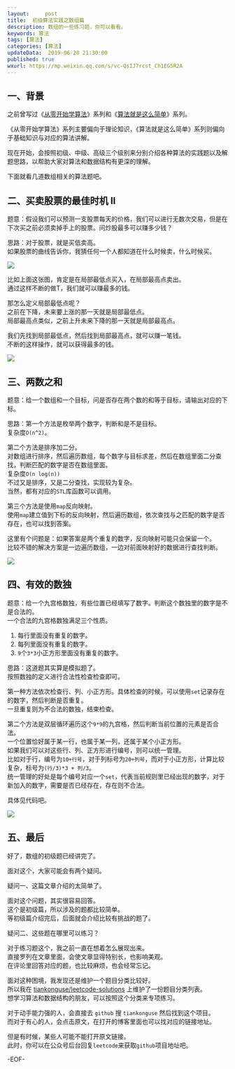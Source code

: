 ```yaml
---   
layout:     post  
title:  初级算法实践之数组篇  
description: 数组的一些练习题，你可以看看。  
keywords: 算法  
tags: [算法]    
categories: [算法]  
updateData:  2019-06-20 21:30:00  
published: true  
wxurl: https://mp.weixin.qq.com/s/vc-QsIJ7rcst_Ch1EG5R2A  
---  
```



## 一、背景  


之前曾写过《[从零开始学算法](https://mp.weixin.qq.com/s/i22rD_BuQK7ex1VrNvZHVg)》系列和《[算法就是这么简单](https://mp.weixin.qq.com/s/LiWtQsLKQRUrouQTmq_egA)》系列。  


《从零开始学算法》系列主要偏向于理论知识，《算法就是这么简单》系列则偏向于基础知识与对应的算法讲解。  


现在开始，会按照初级、中级、高级三个级别来分别介绍各种算法的实践题以及解题思路，以帮助大家对算法和数据结构有更深的理解。  


下面就看几道数组相关的算法题吧。  


## 二、买卖股票的最佳时机 II  


题意：假设我们可以预测一支股票每天的价格，我们可以进行无数次交易，但是在下次买之前必须卖掉手上的股票。问炒股最多可以赚多少钱？  


思路：对于股票，就是买低卖高。  
如果股票的曲线告诉你，我猜任何一个人都知道在什么时候卖，什么时候买。  



![](https://res2019.tiankonguse.com/images/2019/06/001.png)


比如上面这张图，肯定是在局部最低点买入，在局部最高点卖出。  
通过这样不断的做T，我们就可以赚最多的钱。  


那怎么定义局部最低点呢？  
之前在下降，未来要上涨的那一天就是局部最低点。  
局部最高点类似，之前上升未来下降的那一天就是局部最高点。  



我们先找到局部最低点，然后找到局部最高点，就可以赚一笔钱。  
不断的这样操作，就可以获得最多的钱。  


![](https://res2019.tiankonguse.com/images/2019/06/002.png)


## 三、两数之和  


题意：给一个数组和一个目标，问是否存在两个数的和等于目标，请输出对应的下标。  


思路：第一个方法是枚举两个数字，判断和是不是目标。  
复杂度`O(n^2)`。  


第二个方法是排序加二分。  
对数组进行排序，然后遍历数组，每个数字与目标求差，然后在数组里面二分查找，判断匹配的数字是否在数组里面。  
复杂度`O(n log(n))`  
不过又是排序，又是二分查找，实现较为复杂。  
当然，都有对应的`STL`库函数可以调用。  


第三个方法是使用`map`反向映射。  
使用`map`建立值到下标的反向映射，然后遍历数组，依次查找与之匹配的数字是否存在，也可以找到答案。  


这里有个问题是：如果答案是两个重复的数字，反向映射可能只会保留一个。  
比较不错的解决方案是一边遍历数组，一边对前面映射好的数据进行查找判断。  



![](https://res2019.tiankonguse.com/images/2019/06/003.png)


## 四、有效的数独  


题意：给一个九宫格数独，有些位置已经填写了数字。判断这个数独里的数字是不是合法的。  
一个合法的九宫格数独满足三个性质。  


1. 每行里面没有重复的数字。  
2. 每列里面没有重复的数字。  
3. `9`个`3*3`小正方形里面没有重复的数字。  


思路：这道题其实算是模拟题了。  
按照数独的定义进行合法性检查检查即可。  


第一种方法依次检查行、列、小正方形。具体检查的时候，可以使用`set`记录存在的数字，然后判断是否重复。  
一旦重复则为不合法的数独，结束检查。  


第二个方法是双层循环遍历这个`9*9`的九宫格，然后判断当前位置的元素是否合法。  
一个位置恰好属于某一行，也属于某一列，还属于某个小正方形。  
如果我们可以对这些行、列、正方形进行编号，则可以统一管理。  
比如对于行，编号为`10+行号`，对于列标号为`20+列号`，而对于小正方形，计算比较复杂，标号为`(行/3)*3 + 列/3`。  
统一管理的好处是每个编号对应一个`set`，代表当前规则里已经出现的数字，对于新加入的数字，需要是否已经存在，存在则不合法。  


具体见代码吧。  


![](https://res2019.tiankonguse.com/images/2019/06/004.png)


## 五、最后  


好了，数组的初级题已经讲完了。  


面对这个，大家可能会有两个疑问。  


疑问一、这篇文章介绍的太简单了。  


面对这个问题，其实很容易回答。  
这个是初级篇，所以涉及的题都比较简单。  
等初级篇介绍完后，后面就会介绍比较有挑战的题了。  


疑问二、这些题在哪里可以练习？  


对于练习题这个，我之前一直在想着怎么展现出来。  
直接罗列在文章里面，会使文章显得特别长，也影响美观。  
在评论里回答对应的题，也比较麻烦，也会经常忘记。  


面对这种困境，我发现还是维护一个题目分类比较好。  
所以我在 [tiankonguse/leetcode-solutions](https://github.com/tiankonguse/leetcode-solutions) 上维护了一份题目分类列表。  
想学习算法和数据结构的朋友，可以按照这个分类来专项练习。  


对于动手能力强的人，会直接去 `github` 搜 `tiankonguse` 然后找到这个项目。  
而对于有心的人，会点击原文，在打开的博客里面也可以找对应的链接地址。  


但是有时候，某些人可能不能打开原文链接。  
此时，你可以在公众号后台回复`leetcode`来获取`github`项目地址吧。  



-EOF-  

